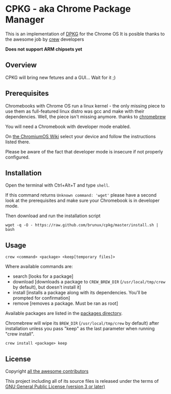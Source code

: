 CPKG - aka Chrome Package Manager
==========

This is an implementation of [DPKG](https://wiki.debian.org/Teams/Dpkg) for the Chrome OS
It is posible thanks to the awesome job by [crew](https://github.com/skycocker/chromebrew/graphs/contributors) developers

**Does not support ARM chipsets yet**

Overview
--------

CPKG will bring new fetures and a GUI... Wait for it ;)


Prerequisites
-------------

Chromebooks with Chrome OS run a linux kernel - the only missing piece to use them as full-featured linux distro was gcc and make with their dependencies. Well, the piece isn't missing anymore. thanks to [chromebrew](https://github.com/skycocker/chromebrew)

You will need a Chromebook with developer mode enabled.

On [the ChromiumOS Wiki](https://www.chromium.org/chromium-os/developer-information-for-chrome-os-devices) select your device and follow the instructions listed there.

Please be aware of the fact that developer mode is insecure if not properly configured.

Installation
------------
Open the terminal with Ctrl+Alt+T and type `shell`.

If this command returns `Unknown command: 'wget'` please have a second look at the prerequisites and make sure your Chromebook is in developer mode.

Then download and run the installation script

    wget -q -O - https://raw.github.com/brunux/cpkg/master/install.sh | bash

Usage
-----

    crew <command> <package> <keep[temporary files]>

Where available commands are:
  
  * search [looks for a package]
  * download [downloads a package to `CREW_BREW_DIR` (`/usr/local/tmp/crew` by default), but doesn't install it]
  * install [installs a package along with its dependencies. You'll be prompted for confirmation]
  * remove [removes a package. Must be ran as root]
  
Available packages are listed in the [packages directory](https://github.com/brunux/cpkg/tree/master/packages).

Chromebrew will wipe its `BREW_DIR` (`/usr/local/tmp/crew` by default) after installation unless you pass "keep" as the last parameter when running "crew install".

    crew install <package> keep

License
-------

Copyright [all the awesome contributors](https://github.com/skycocker/chromebrew/graphs/contributors)

This project including all of its source files is released under the terms of [GNU General Public License (version 3 or later)](http://www.gnu.org/licenses/gpl.txt)
